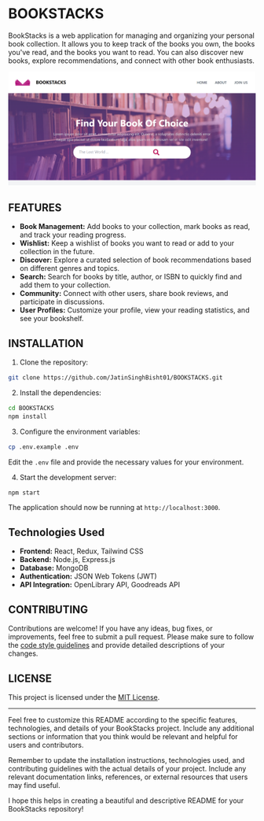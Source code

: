# BOOKSTACKS

BookStacks is a web application for managing and organizing your personal book collection. It allows you to keep track of the books you own, the books you've read, and the books you want to read. You can also discover new books, explore recommendations, and connect with other book enthusiasts.

![BookStacks Preview](./client/src/images/preview.png)

## FEATURES

- **Book Management:** Add books to your collection, mark books as read, and track your reading progress.
- **Wishlist:** Keep a wishlist of books you want to read or add to your collection in the future.
- **Discover:** Explore a curated selection of book recommendations based on different genres and topics.
- **Search:** Search for books by title, author, or ISBN to quickly find and add them to your collection.
- **Community:** Connect with other users, share book reviews, and participate in discussions.
- **User Profiles:** Customize your profile, view your reading statistics, and see your bookshelf.

## INSTALLATION

1. Clone the repository:

```bash
git clone https://github.com/JatinSinghBisht01/BOOKSTACKS.git
```

2. Install the dependencies:

```bash
cd BOOKSTACKS
npm install
```

3. Configure the environment variables:

```bash
cp .env.example .env
```

Edit the `.env` file and provide the necessary values for your environment.

4. Start the development server:

```bash
npm start
```

The application should now be running at `http://localhost:3000`.

## Technologies Used

- **Frontend:** React, Redux, Tailwind CSS
- **Backend:** Node.js, Express.js
- **Database:** MongoDB
- **Authentication:** JSON Web Tokens (JWT)
- **API Integration:** OpenLibrary API, Goodreads API

## CONTRIBUTING

Contributions are welcome! If you have any ideas, bug fixes, or improvements, feel free to submit a pull request. Please make sure to follow the [code style guidelines](CONTRIBUTING.md) and provide detailed descriptions of your changes.

## LICENSE

This project is licensed under the [MIT License](LICENSE).

---

Feel free to customize this README according to the specific features, technologies, and details of your BookStacks project. Include any additional sections or information that you think would be relevant and helpful for users and contributors.

Remember to update the installation instructions, technologies used, and contributing guidelines with the actual details of your project. Include any relevant documentation links, references, or external resources that users may find useful.

I hope this helps in creating a beautiful and descriptive README for your BookStacks repository!
